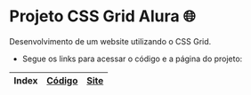 # Projeto CSS Grid Alura :globe_with_meridians:
 Desenvolvimento de um website utilizando o CSS Grid.
 
  * Segue os links para acessar o código e a página do projeto:
 
Index | [Código](https://github.com/beatrizslan/Projeto-CSS-Grid-Alura/blob/main/docs/index.html) | [Site](https://beatrizslan.github.io/Projeto-CSS-Grid-Alura/)
---|---|---|
